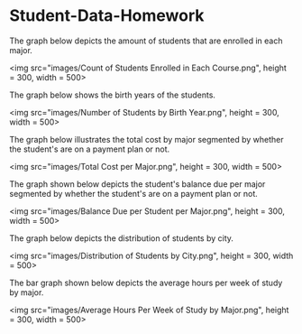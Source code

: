 # Student-Data-Homework

<p> The graph below depicts the amount of students that are enrolled in each major. </p>

  <img src="images/Count of Students Enrolled in Each Course.png", height = 300, width = 500>

  <p> The graph below shows the birth years of the students. </p>

  <img src="images/Number of Students by Birth Year.png", height = 300, width = 500>

  <p> The graph below illustrates the total cost by major segmented by whether the student's are on a payment plan or not. </p>

  <img src="images/Total Cost per Major.png", height = 300, width = 500>

  <p> The graph shown below depicts the student's balance due per major segmented by whether the student's are on a payment plan or not.</p>

  <img src="images/Balance Due per Student per Major.png", height = 300, width = 500>

  <p> The graph below depicts the distribution of students by city. </p>

  <img src="images/Distribution of Students by City.png", height = 300, width = 500>

  <p> The bar graph shown below depicts the average hours per week of study by major.</p>

  <img src="images/Average Hours Per Week of Study by Major.png", height = 300, width = 500>
